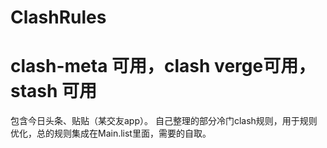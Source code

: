 # ClashRules
# clash-meta 可用，clash verge可用，stash 可用
包含今日头条、贴贴（某交友app）。
自己整理的部分冷门clash规则，用于规则优化，总的规则集成在Main.list里面，需要的自取。
